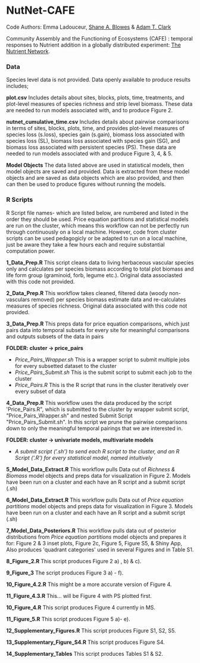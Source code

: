 # NutNet-CAFE

Code Authors: Emma Ladouceur, [Shane A. Blowes](https://github.com/sablowes) & [Adam T. Clark](https://github.com/adamtclark)
 
Community Assembly and the Functioning of Ecosystems (CAFE) : temporal responses to Nutrient addition in a globally distributed experiment: [The Nutrient Network](https://nutnet.org/home).

### Data
Species level data is not provided. Data openly available to produce results includes;

**plot.csv** Includes details about sites, blocks, plots, time, treatments, and plot-level measures of species richness and strip level biomass. These data are needed to run models associated with, and to produce Figure 2.

**nutnet_cumulative_time.csv** Includes details about  pairwise comparisons in terms of sites, blocks, plots, time, and provides plot-level measures of species loss (s.loss), species gain (s.gain), biomass loss associated with species loss (SL), biomass loss associated with  species gain (SG), and biomass loss associated with  persistent species (PS). These data are needed to run models associated with and produce Figure 3, 4, & 5.

**Model Objects**  The data listed above are used in statistical models,  then model objects are saved and provided. Data is extracted from these model objects  and are saved as data objects which are also provided, and then can then be used to produce figures without running the models. 


### **R Scripts** 
R Script file names- which are listed below, are numbered and listed in the order they should be used. Price equation partitions and statistical models are run on the cluster, which means this workflow can not be perfectly run through continuously on a local machine. However, code from cluster scripts can be used pedagogicly or be adapted to run on a local machine, just be aware they take a few hours each and require substantial computation power.

**1_Data_Prep.R** This script cleans data to living herbaceous vascular species only and calculates per species biomass according to total plot biomass and life form group (graminoid, forb, legume etc.). Original data associasted with this code not provided.

**2_Data_Prep.R** This workflow takes cleaned, filtered data (woody non-vasculars removed) per species biomass estimate data and re-calculates measures of species richness. Original data associated with this code not provided.

**3_Data_Prep.R** This preps data for price equation comparisons, which just pairs data into temporal subsets for every site for meaningful comparisons and outputs subsets of the data in pairs

**FOLDER: cluster -> price_pairs**
- *Price_Pairs_Wrapper.sh* This is a wrapper script to submit multiple jobs for every subsetted dataset to the cluster
- *Price_Pairs_Submit.sh* This is the submit script to submit each job to the cluster
- *Price_Pairs.R* This is the R script that runs in the cluster iteratively over every subset of data

**4_Data_Prep.R** This workflow uses the data produced by the script 'Price_Pairs.R", which is submitted to the cluster by wrapper submit script, "Price_Pairs_Wrapper.sh" and nested Submit Script "Price_Pairs_Submit.sh". In this script we prune the pairwise comparisons down to only the meaningful temporal pairings that we are interested in.

**FOLDER: cluster -> univariate models, multivariate models**
- *A submit script ('.sh') to send each R script to the cluster, and an R Script ('.R') for every statistical model, named intuitively*

**5_Model_Data_Extract.R** This workflow pulls Data out of *Richness & Biomass* model objects and preps data for visualization in Figure 2. Models have been run on a cluster and each have an R script and a submit script (.sh)

**6_Model_Data_Extract.R** This workflow pulls Data out of *Price equation partitions* model objects and preps data for visualization in Figure 3. Models have been run on a cluster and each have an R script and a submit script (.sh)

**7_Model_Data_Posteriors.R** This workflow pulls data out of posterior distributions from *Price equation partitions* model objects and prepares it for: Figure 2 & 3 inset plots, Figure 2c, Figure 5, Figure S5, & Shiny App, Also produces 'quadrant categories' used in several Figures and in Table S1.

**8_Figure_2.R** This script produces Figure 2 a) , b) & c).

**9_Figure_3**  The script produces Figure 3 a) - f).

**10_Figure_4.2.R** This might be a more accurate version of Figure 4.

**11_Figure_4.3.R** This... will be Figure 4 with PS plotted first.

**10_Figure_4.R** This script produces Figure 4 currently in MS.

**11_Figure_5.R** This script produces Figure 5 a)- e).

**12_Supplementary_Figures.R** This script produces Figure S1, S2, S5.

**13_Supplementary_Figure_S4.R** This script produces Figure S4.

**14_Supplementary_Tables** This script produces Tables S1 & S2.






